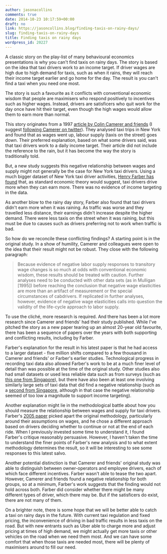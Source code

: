 ```yaml
---
author: jasonacollins
comments: true
date: 2014-10-23 10:17:59+00:00
draft: no
link: https://jasoncollins.blog/finding-taxis-on-rainy-days/
slug: finding-taxis-on-rainy-days
title: Finding taxis on rainy days
wordpress_id: 20227
---
```


A classic story on the play-list of many behavioural economics presentations is why you can't find taxis on rainy days. The story is based on the idea that taxi drivers work to an income target. If driver wages are high due to high demand for taxis, such as when it rains, they will reach their income target earlier and go home for the day. The result is you can't find a taxi when you need one most.

The story is such a favourite as it conflicts with conventional economic wisdom that people are maximisers who respond positively to incentives such as higher wages. Instead, drivers are satisficers who quit work for the day once have hit their target, even though the high wages would allow them to earn more than normal.

This story originates from a 1997 [article by Colin Camerer and friends](http://qje.oxfordjournals.org/content/112/2/407.short) (I suggest [following Camerer on twitter](https://twitter.com/CFCamerer)). They analysed taxi trips in New York and found that as wages went up, labour supply (taxis on the street) goes down. Their preferred explanation, based on what some drivers said, was that taxi drivers work to a daily income target. Their article did not include the reference to the rain, but it has become the way the story is traditionally told.

But, a new study suggests this negative relationship between wages and supply might not generally be the case for New York taxi drivers. Using a much bigger dataset of New York taxi driver activities, [Henry Farber has found](http://www.nber.org/papers/w20604) that, as standard economic theory would suggest, taxi drivers drive more when they can earn more. There was no evidence of income targeting in the data.

As another blow to the rainy day story, Farber also found that taxi drivers didn't earn more when it was raining. As traffic was worse and they travelled less distance, their earnings didn't increase despite the higher demand. There were less taxis on the street when it was raining, but this must be due to causes such as drivers preferring not to work when traffic is bad.

So how do we reconcile these conflicting findings? A starting point is in the original study. In a show of humility, Camerer and colleagues were open to the idea that their result might not be robust. They close with the following paragraph:


<blockquote>Because evidence of negative labor supply responses to transitory wage changes is so much at odds with conventional economic wisdom, these results should be treated with caution. Further analyses need to be conducted with other data sets (as in Mulligan [1995]) before reaching the conclusion that negative wage elasticities are more than an artifact of measurement or the special circumstances of cabdrivers. If replicated in further analyses, however, evidence of negative wage elasticities calls into question the validity of the life-cycle approach to labor supply.</blockquote>


To use the cliché, more research is required. And there has been a lot more research since Camerer and friends' had their study published. While I've pitched the story as a new paper tearing up an almost 20-year old favourite, there has been a sequence of papers over the years with both supporting and conflicting results, including by Farber.

Farber's explanation for the result in his latest paper is that he had access to a larger dataset - five million shifts compared to a few thousand in Camerer and friends' or Farber's earlier studies. Technological progress in recording taxi data also allowed Farber's work to be at a much finer level of detail than was possible at the time of the original study. Other studies also had small datasets or used less reliable data such as from surveys (such as [this one from Singapore](http://www.worldscientific.com/doi/abs/10.1142/S0217590802000389)), but there have also been at least one involving similarly large sets of taxi data that did find a negative relationship (such as a [second from Singapore](http://papers.ssrn.com/abstract=2338476), although in that case the negative relationship seemed of too low a magnitude to support income targeting).

Another explanation might lie in the methodological battle about how you should measure the relationship between wages and supply for taxi drivers. Farber's [2005 paper](http://www.jstor.org/stable/10.1086/426040) picked apart the original methodology, particularly around their assumptions on wages, and he chose a different approach based on drivers deciding whether to continue or not at the end of each ride. When I previously invested some time to understand it, I found Farber's critique reasonably persuasive. However, I haven't taken the time to understand the finer points of Farber's new analysis and to what extent methodology determines the result, so it will be interesting to see some responses to this latest salvo.

Another potential distinction is that Camerer and friends' original study was able to distinguish between owner-operators and employee drivers, each of which face different incentives. Farber wasn't able to tease the two apart. However, Camerer and friends found a negative relationship for both groups, so at a minimum, Farber's work suggests that the finding would not hold across both. Farber did consider whether there might be many different types of driver, which there may be. But if the satisficers do exist, there are not many of them.

On a brighter note, there is some hope that we will be better able to catch a taxi on rainy days in the future. With current taxi regulation and fixed pricing, the inconvenience of driving in bad traffic results in less taxis on the road. But with new entrants such as Uber able to charge more and adjust pricing at times of high demand, we might actually get more taxis or other vehicles on the road when we need them most. And we can have some comfort that when those taxis are needed most, there will be plenty of maximisers around to fill our need.
